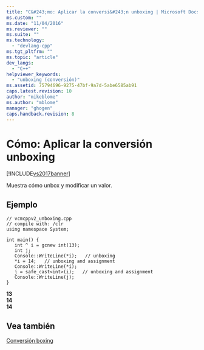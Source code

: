 ```yaml
---
title: "C&#243;mo: Aplicar la conversi&#243;n unboxing | Microsoft Docs"
ms.custom: ""
ms.date: "11/04/2016"
ms.reviewer: ""
ms.suite: ""
ms.technology: 
  - "devlang-cpp"
ms.tgt_pltfrm: ""
ms.topic: "article"
dev_langs: 
  - "C++"
helpviewer_keywords: 
  - "unboxing (conversión)"
ms.assetid: 75794696-9275-47bf-9a7d-5abe6585ab91
caps.latest.revision: 10
author: "mikeblome"
ms.author: "mblome"
manager: "ghogen"
caps.handback.revision: 8
---
```

# C&#243;mo: Aplicar la conversi&#243;n unboxing
[!INCLUDE[vs2017banner](../assembler/inline/includes/vs2017banner.md)]

Muestra cómo unbox y modificar un valor.  
  
## Ejemplo  
  
```  
// vcmcppv2_unboxing.cpp  
// compile with: /clr  
using namespace System;  
  
int main() {  
   int ^ i = gcnew int(13);  
   int j;  
   Console::WriteLine(*i);   // unboxing  
   *i = 14;   // unboxing and assignment  
   Console::WriteLine(*i);  
   j = safe_cast<int>(i);   // unboxing and assignment  
   Console::WriteLine(j);  
}  
```  
  
  **13**  
**14**  
**14**   
## Vea también  
 [Conversión boxing](../windows/boxing-cpp-component-extensions.md)